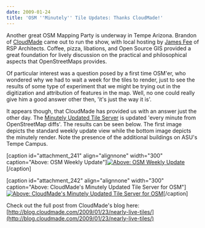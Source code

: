```yaml
---
date: 2009-01-24
title: 'OSM ''Minutely'' Tile Updates: Thanks CloudMade!'
---
```


Another great OSM Mapping Party is underway in Tempe Arizona. Brandon of [CloudMade](http://www.cloudmade.com/) came out to run the show, with local hosting by [James Fee](http://www.spatiallyadjusted.com/) of RSP Architects. Coffee, pizza, libations, and Open Source GIS provided a great foundation for lively discussion on the practical and philosophical aspects that OpenStreetMaps provides. <!-- more -->

Of particular interest was a question posed by a first time OSM'er, who wondered why we had to wait a week for the tiles to render, just to see the results of some type of experiment that we might be trying out in the digitization and attribution of features in the map. Well, no one could really give him a good answer other then, 'it's just the way it is'.

It appears though, that CloudMade has provided us with an answer just the other day. The [Minutely Updated Tile Server](http://matt.sandbox.cloudmade.com/) is updated 'every minute from OpenStreetMap diffs'. The results can be seen below. The first image depicts the standard weekly update view while the bottom image depicts the minutely render. Note the presence of the additional buildings on ASU's Tempe Campus.

[caption id="attachment_241" align="alignnone" width="300" caption="Above: OSM Weekly Update"][![Above: OSM Weekly Update](http://www.mkgeomatics.com/wordpress/wp-content/uploads/2009/01/weekly-300x242.jpg)](http://www.mkgeomatics.com/wordpress/wp-content/uploads/2009/01/weekly.jpeg)[/caption]

[caption id="attachment_242" align="alignnone" width="300" caption="Above: CloudMade's Minutely Updated Tile Server for OSM"][![Above: CloudMade's Minutely Updated Tile Server for OSM](http://www.mkgeomatics.com/wordpress/wp-content/uploads/2009/01/minutely-300x240.jpg)](http://www.mkgeomatics.com/wordpress/wp-content/uploads/2009/01/minutely.jpeg)[/caption]

Check out the full post from CloudMade's blog here: [http://blog.cloudmade.com/2009/01/23/nearly-live-tiles/](http://blog.cloudmade.com/2009/01/23/nearly-live-tiles/)
